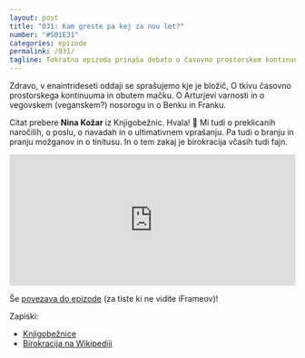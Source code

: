 ```yaml
---
layout: post
title: "031: Kam greste pa kej za nou let?"
number: "#S01E31"
categories: epizode
permalink: /031/
tagline: Tokratna epizoda prinaša debato o časovno prostorskem kontinuumu. O tkivu časovno prostorskega kontinuuma, tinitusu in birokraciji. O Arturjevi varnosti in o vegovskemnosorogu in o Benku in Franku. Citat prebere Nina Kožar.
---
```


Zdravo, v enaintrideseti oddaji se sprašujemo kje je bložič, O tkivu časovno prostorskega kontinuuma in obutem mačku. O Arturjevi varnosti in o vegovskem (veganskem?) nosorogu in o Benku in Franku.

Citat prebere **Nina Kožar** iz Knjigobežnic. Hvala! 🙏 Mi tudi o preklicanih naročilih, o poslu, o navadah in o ultimativnem vprašanju. Pa tudi o branju in pranju možganov in o tinitusu. In o tem zakaj je birokracija včasih tudi fajn. 

<iframe src="https://open.spotify.com/embed-podcast/episode/1HCIklu1RpvB34yBGyU5mP" width="100%" height="232" frameborder="0" allowtransparency="true" allow="encrypted-media"></iframe>

Še [povezava do epizode](https://apple.co/3hpuUiC) (za tiste ki ne vidite iFrameov)!

Zapiski:
- [Knjigobežnice](https://www.facebook.com/groups/knjigobeznice)
- [Birokracija na Wikipediji](https://en.wikipedia.org/wiki/Bureaucracy)